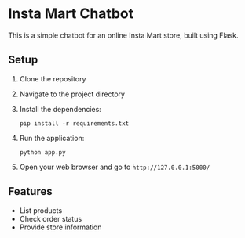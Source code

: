 # Insta Mart Chatbot

This is a simple chatbot for an online Insta Mart store, built using Flask.

## Setup

1. Clone the repository
2. Navigate to the project directory
3. Install the dependencies:
   ```
   pip install -r requirements.txt
   ```
4. Run the application:
   ```
   python app.py
   ```

5. Open your web browser and go to `http://127.0.0.1:5000/`

## Features

- List products
- Check order status
- Provide store information
